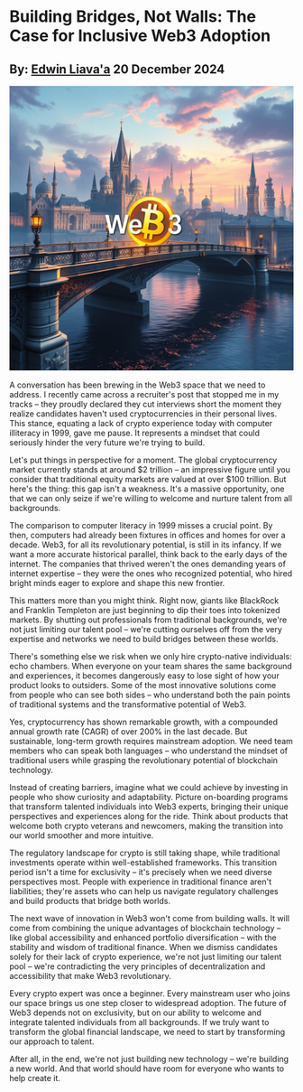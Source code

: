 # Building Bridges, Not Walls: The Case for Inclusive Web3 Adoption
## By: [Edwin Liava'a](https://github.com/EdwinLiavaa) 20 December 2024

<p align="center">
 <img width="800" src="https://github.com/EdwinLiavaa/liavaa.space/blob/main/blog/20241220/pic.png">
</p>

A conversation has been brewing in the Web3 space that we need to address. I recently came across a recruiter's post that stopped me in my tracks – they proudly declared they cut interviews short the moment they realize candidates haven't used cryptocurrencies in their personal lives. This stance, equating a lack of crypto experience today with computer illiteracy in 1999, gave me pause. It represents a mindset that could seriously hinder the very future we're trying to build.

Let's put things in perspective for a moment. The global cryptocurrency market currently stands at around $2 trillion – an impressive figure until you consider that traditional equity markets are valued at over $100 trillion. But here's the thing: this gap isn't a weakness. It's a massive opportunity, one that we can only seize if we're willing to welcome and nurture talent from all backgrounds.

The comparison to computer literacy in 1999 misses a crucial point. By then, computers had already been fixtures in offices and homes for over a decade. Web3, for all its revolutionary potential, is still in its infancy. If we want a more accurate historical parallel, think back to the early days of the internet. The companies that thrived weren't the ones demanding years of internet expertise – they were the ones who recognized potential, who hired bright minds eager to explore and shape this new frontier.

This matters more than you might think. Right now, giants like BlackRock and Franklin Templeton are just beginning to dip their toes into tokenized markets. By shutting out professionals from traditional backgrounds, we're not just limiting our talent pool – we're cutting ourselves off from the very expertise and networks we need to build bridges between these worlds.

There's something else we risk when we only hire crypto-native individuals: echo chambers. When everyone on your team shares the same background and experiences, it becomes dangerously easy to lose sight of how your product looks to outsiders. Some of the most innovative solutions come from people who can see both sides – who understand both the pain points of traditional systems and the transformative potential of Web3.

Yes, cryptocurrency has shown remarkable growth, with a compounded annual growth rate (CAGR) of over 200% in the last decade. But sustainable, long-term growth requires mainstream adoption. We need team members who can speak both languages – who understand the mindset of traditional users while grasping the revolutionary potential of blockchain technology.

Instead of creating barriers, imagine what we could achieve by investing in people who show curiosity and adaptability. Picture on-boarding programs that transform talented individuals into Web3 experts, bringing their unique perspectives and experiences along for the ride. Think about products that welcome both crypto veterans and newcomers, making the transition into our world smoother and more intuitive.

The regulatory landscape for crypto is still taking shape, while traditional investments operate within well-established frameworks. This transition period isn't a time for exclusivity – it's precisely when we need diverse perspectives most. People with experience in traditional finance aren't liabilities; they're assets who can help us navigate regulatory challenges and build products that bridge both worlds.

The next wave of innovation in Web3 won't come from building walls. It will come from combining the unique advantages of blockchain technology – like global accessibility and enhanced portfolio diversification – with the stability and wisdom of traditional finance. When we dismiss candidates solely for their lack of crypto experience, we're not just limiting our talent pool – we're contradicting the very principles of decentralization and accessibility that make Web3 revolutionary.

Every crypto expert was once a beginner. Every mainstream user who joins our space brings us one step closer to widespread adoption. The future of Web3 depends not on exclusivity, but on our ability to welcome and integrate talented individuals from all backgrounds. If we truly want to transform the global financial landscape, we need to start by transforming our approach to talent.

After all, in the end, we're not just building new technology – we're building a new world. And that world should have room for everyone who wants to help create it.